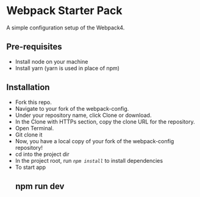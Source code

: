 # Webpack Starter Pack
A simple configuration setup of the Webpack4.

## Pre-requisites 

* Install node on your machine
* Install yarn (yarn is used in place of npm)

## Installation

* Fork this repo.
* Navigate to your fork of the webpack-config.
* Under your repository name, click Clone or download.
* In the Clone with HTTPs section, copy the clone URL for the repository.
* Open Terminal.
* Git clone it
* Now, you have a local copy of your fork of the webpack-config repository!
* cd into the project dir
* In the project root, run *`npm install`* to install dependencies
* To start app 
  ##  npm run dev
